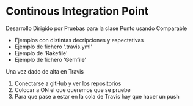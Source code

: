 Continous Integration Point
============================

Desarrollo Dirigido por Pruebas para la clase Punto usando Comparable

  * Ejemplos con distintas decripciones y espectativas 
  * Ejemplo de fichero '.travis.yml' 
  * Ejemplo de 'Rakefile'
  * Ejemplo de fichero 'Gemfile'

  Una vez dado de alta en Travis
  1) Conectarse a gitHub y ver los repositorios
  2) Colocar a ON el que queremos que se pruebe
  3) Para que pase a estar en la cola de Travis hay que hacer un push

